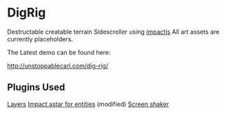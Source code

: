 DigRig
======

Destructable creatable terrain Sidescroller using <a href="http://impactjs.com/">impactjs</a>
All art assets are currently placeholders.

The Latest demo can be found here:

<a href="http://unstoppablecarl.com/dig-rig/">http://unstoppablecarl.com/dig-rig/</a>

Plugins Used
------------

<a href="https://github.com/amadeus/impact-layers">Layers</a>
<a href="https://github.com/hurik/impact-astar-for-entities">Impact astar for entities</a>
(modified)
<a href="https://github.com/killbot/Impactjs_screenshaker">Screen shaker</a>
